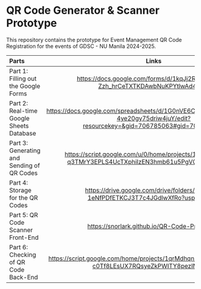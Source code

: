 # **QR Code Generator & Scanner Prototype**

This repository contains the prototype for Event Management QR Code Registration for the events of GDSC - NU Manila 2024-2025.


| Parts | Links |
| :---         |     :---:      |       
| Part 1: Filling out the Google Forms  | https://docs.google.com/forms/d/1kqJj2RhT_ASiwh--Zzh_hrCeTXTKDAwbNuKPYtlwAd4/edit |
| Part 2: Real-time Google Sheets Database | https://docs.google.com/spreadsheets/d/1G0nVE6Clfxzkdmbpwhyy7IKwx-4ye20gy75driw4juY/edit?resourcekey=&gid=706785063#gid=706785063  |
| Part 3: Generating and Sending of QR Codes | https://script.google.com/u/0/home/projects/1I_D6_q0HboA7-q3TMrY3EPLS4UcTXphiIzEN3hmb61u5PgV0Y_T7_kWN/edit |
| Part 4: Storage for the QR Codes   | https://drive.google.com/drive/folders/1Q49Yh-1eNfPDfETKCJ3T7c4JGdlwXfRo?usp=sharing |
| Part 5: QR Code Scanner Front-End | https://snorlark.github.io/QR-Code-Prototype/  |
| Part 6: Checking of QR Code Back-End | https://script.google.com/home/projects/1qrMdhqnNArPUAqgAGxI_Tkg1-c0Tf8LEsUX7RQsyeZkPWITY8pezINvi/edit |
